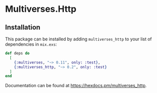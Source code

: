 # Multiverses.Http

## Installation

This package can be installed by adding `multiverses_http` to your list of dependencies in `mix.exs`:

```elixir
def deps do
  [
    {:multiverses, "~> 0.11", only: :test},
    {:multiverses_http, "~> 0.2", only: :test}
  ]
end
```

Documentation can be found at <https://hexdocs.pm/multiverses_http>.

